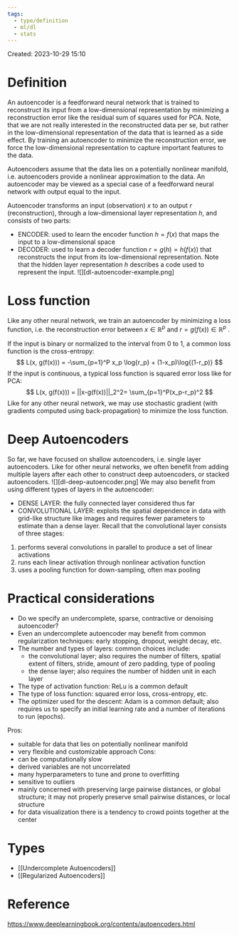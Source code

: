 ```yaml
---
tags:
  - type/definition
  - ml/dl
  - stats
---
```

Created: 2023-10-29 15:10
# Definition
An autoencoder is a feedforward neural network that is trained to reconstruct its input from a low-dimensional representation by minimizing a reconstruction error like the residual sum of squares used for PCA. Note, that we are not really interested in the reconstructed data per se, but rather in the low-dimensional representation of the data that is learned as a side effect. By training an autoencoder to minimize the reconstruction error, we force the low-dimensional representation to capture important features to the data.

Autoencoders assume that the data lies on a potentially nonlinear manifold, i.e. autoencoders provide a nonlinear approximation to the data. An autoencoder may be viewed as a special case of a feedforward neural network with output equal to the input.

Autoencoder transforms an input (observation) $x$ to an output $r$ (reconstruction), through a low-dimensional layer representation $h$, and consists of two parts:
- ENCODER: used to learn the encoder function $h=f(x)$ that maps the input to a low-dimensional space
- DECODER: used to learn a decoder function $r = g(h) = h(f(x))$ that reconstructs the input from its low-dimensional representation.
Note that the hidden layer representation $h$ describes a code used to represent the input.
![][dl-autoencoder-example.png]
# Loss function
Like any other neural network, we train an autoencoder by minimizing a loss function, i.e. the reconstruction error between $x \in \mathbb{R}^p$ and $r=g(f(x)) \in \mathbb{R}^p$ . 

If the input is binary or normalized to the interval from $0$ to $1$, a common loss function is the cross-entropy:
$$
L(x, g(f(x))) = -\sum_{p=1}^P x_p \log{r_p} + (1-x_p)\log{(1-r_p)}
$$
If the input is continuous, a typical loss function is squared error loss like for PCA:
$$
L(x, g(f(x))) = ||x-g(f(x))||_2^2= \sum_{p=1}^P(x_p-r_p)^2
$$
Like for any other neural network, we may use stochastic gradient (with gradients computed using back-propagation) to minimize the loss function.

# Deep Autoencoders
So far, we have focused on shallow autoencoders, i.e. single layer autoencoders. Like for other neural networks, we often benefit from adding multiple layers after each other to construct deep autoencoders, or stacked autoencoders.
![][dl-deep-autoencoder.png]
We may also benefit from using different types of layers in the autoencoder:
- DENSE LAYER: the fully connected layer considered thus far
- CONVOLUTIONAL LAYER: exploits the spatial dependence in data with grid-like structure like images and requires fewer parameters to estimate than a dense layer.
Recall that the convolutional layer consists of three stages:
1. performs several convolutions in parallel to produce a set of linear activations
2. runs each linear activation through nonlinear activation function
3. uses a pooling function for down-sampling, often max pooling

# Practical considerations
- Do we specify an undercomplete, sparse, contractive or denoising autoencoder?
- Even an undercomplete autoencoder may benefit from common regularization techniques: early stopping, dropout, weight decay, etc.
- The number and types of layers: common choices include:
	- the convolutional layer; also requires the number of filters, spatial extent of filters, stride, amount of zero padding, type of pooling
	- the dense layer; also requires the number of hidden unit in each layer
- The type of activation function: ReLu is a common default
- The type of loss function: squared error loss, cross-entropy, etc.
- The optimizer used for the descent: Adam is a common default; also requires us to specify an initial learning rate and a number of iterations to run (epochs).

Pros:
- suitable for data that lies on potentially nonlinear manifold
- very flexible and customizable approach
Cons:
- can be computationally slow
- derived variables are not uncorrelated
- many hyperparameters to tune and prone to overfitting
- sensitive to outliers
- mainly concerned with preserving large pairwise distances, or global structure; it may not properly preserve small pairwise distances, or local structure
- for data visualization there is a tendency to crowd points together at the center

# Types
- [[Undercomplete Autoencoders]]
- [[Regularized Autoencoders]]




# Reference
https://www.deeplearningbook.org/contents/autoencoders.html